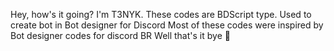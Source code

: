 Hey, how's it going? I'm T3NYK. These codes are BDScript type. Used to create bot in Bot designer for Discord Most of these codes were inspired by Bot designer codes for discord BR Well that's it bye 👋


